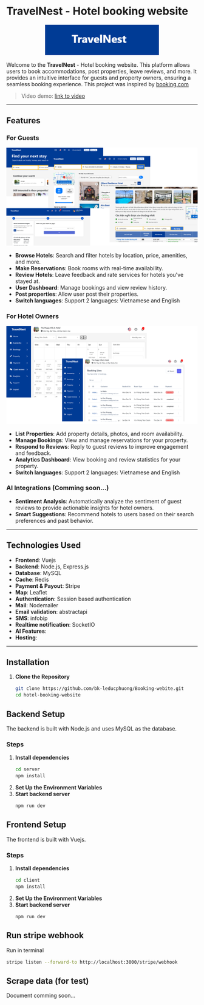 # TravelNest - Hotel booking website
<p align="center">
<img src="https://github.com/bk-leducphuong/TravelNest/blob/master/client/src/assets/images/logo.png" width="300" title="Login With Custom URL">
</p>

Welcome to the **TravelNest** - Hotel booking website. This platform allows users to book accommodations, post properties, leave reviews, and more. It provides an intuitive interface for guests and property owners, ensuring a seamless booking experience.
This project was inspired by [booking.com](https://booking.com)
> Video demo: [link to video](https://www.youtube.com/watch?v=-jxhmIJp988&list=PLCt2C1YyUqcCfEhqOXE-Mul8UINudlCse)
---

## Features

### For Guests
![TravelNest Preview](https://github.com/bk-leducphuong/TravelNest/blob/master/client/src/assets/images/booking_website.png)
- **Browse Hotels**: Search and filter hotels by location, price, amenities, and more.
- **Make Reservations**: Book rooms with real-time availability.
- **Review Hotels**: Leave feedback and rate services for hotels you've stayed at.
- **User Dashboard**: Manage bookings and view review history.
- **Post properties**: Allow user post their properties.
- **Switch languages**: Support 2 languages: Vietnamese and English 

### For Hotel Owners
![TravelNest Preview](https://github.com/bk-leducphuong/TravelNest/blob/master/client/src/assets/images/admin_booking_website.png)
- **List Properties**: Add property details, photos, and room availability.
- **Manage Bookings**: View and manage reservations for your property.
- **Respond to Reviews**: Reply to guest reviews to improve engagement and feedback.
- **Analytics Dashboard**: View booking and review statistics for your property.
- **Switch languages**: Support 2 languages: Vietnamese and English

### AI Integrations (Comming soon...)
- **Sentiment Analysis**: Automatically analyze the sentiment of guest reviews to provide actionable insights for hotel owners.
- **Smart Suggestions**: Recommend hotels to users based on their search preferences and past behavior.

---

## Technologies Used

- **Frontend**: Vuejs
- **Backend**: Node.js, Express.js
- **Database**: MySQL
- **Cache**: Redis
- **Payment & Payout**: Stripe
- **Map**: Leaflet
- **Authentication**: Session based authentication
- **Mail**: Nodemailer
- **Email validation**: abstractapi
- **SMS**: infobip
- **Realtime notification**: SocketIO
- **AI Features**: 
- **Hosting**: 

---

## Installation

1. **Clone the Repository**
   ```bash
   git clone https://github.com/bk-leducphuong/Booking-webite.git
   cd hotel-booking-website

## Backend Setup

The backend is built with Node.js and uses MySQL as the database.
### Steps
1. **Install dependencies**
   ```bash
   cd server
   npm install
2. **Set Up the Environment Variables**
3. **Start backend server**
   ```bash
   npm run dev

## Frontend Setup

The frontend is built with Vuejs.
### Steps
1. **Install dependencies**
   ```bash
   cd client
   npm install
2. **Set Up the Environment Variables**
3. **Start backend server**
   ```bash
   npm run dev

## Run stripe webhook
Run in terminal
```bash
stripe listen --forward-to http://localhost:3000/stripe/webhook
```

## Scrape data (for test)
Document comming soon...

